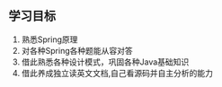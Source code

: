 ## 学习目标

1. 熟悉Spring原理
2. 对各种Spring各种题能从容对答
3. 借此熟悉各种设计模式，巩固各种Java基础知识
4. 借此养成独立读英文文档,自己看源码并自主分析的能力
